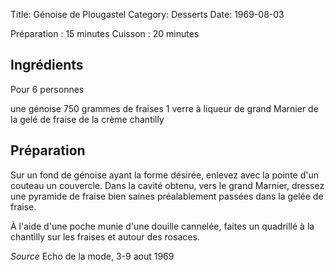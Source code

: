 Title: Génoise de Plougastel
Category: Desserts
Date: 1969-08-03

Préparation : 15 minutes
Cuisson : 20 minutes

## Ingrédients

Pour 6 personnes

une génoise
750 grammes de fraises
1 verre à liqueur de grand Marnier
de la gelé de fraise
de la crème chantilly

## Préparation

Sur un fond de génoise ayant la forme désirée, enlevez avec la pointe d'un
couteau un couvercle. Dans la cavité obtenu, vers le grand Marnier, dressez une
pyramide de fraise bien saines préalablement passées dans la gelée de fraise.

À l'aide d'une poche munie d'une douille cannelée, faites un quadrillé à la
chantilly sur les fraises et autour des rosaces.

*Source* Echo de la mode, 3-9 aout 1969
